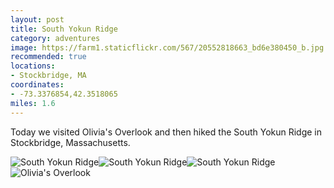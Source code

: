 ```yaml
---
layout: post
title: South Yokun Ridge
category: adventures
image: https://farm1.staticflickr.com/567/20552818663_bd6e380450_b.jpg
recommended: true
locations:
- Stockbridge, MA
coordinates:
- -73.3376854,42.3518065
miles: 1.6
---
```


Today we visited Olivia's Overlook and then hiked the South Yokun Ridge in Stockbridge, Massachusetts.

<div class="photos">
<img src="https://farm1.staticflickr.com/567/20552818663_bd6e380450_b.jpg" class="img-thirds" alt="South Yokun Ridge"><img src="https://farm6.staticflickr.com/5750/20987123009_089bfaf015_b.jpg" class="img-thirds" alt="South Yokun Ridge"><img src="https://farm1.staticflickr.com/776/21147702876_7fe18017ff_b.jpg" class="img-thirds" alt="South Yokun Ridge">
<img src="https://farm1.staticflickr.com/642/20985823850_4e1a6a26c8_b.jpg" alt="Olivia's Overlook">
</div>
